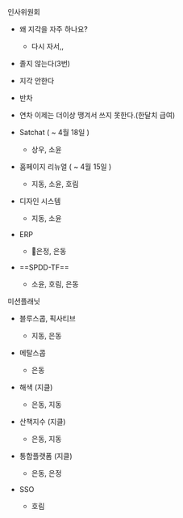 인사위원회
- 왜 지각을 자주 하나요?
	- 다시 자서,,
- 졸지 않는다(3번)
- 지각 안한다
- 반차
- 연차 이제는 더이상 땡겨서 쓰지 못한다.(한달치 급여)



-  Satchat ( ~ 4월 18일 )
	- 상우, 소윤

-  홈페이지 리뉴얼 ( ~ 4월 15일 )
	- 지동, 소윤, 호림

-  디자인 시스템
	- 지동, 소윤

-  ERP
	- 은정, 은동

-  ==SPDD-TF==
	- 소윤, 호림, 은동

미션플래닛

- 블루스콥, 픽사티브
	- 지동, 은동

- 메탈스콥
	- 은동

-  해색 (지클)
	- 은동, 지동

-  산책지수 (지클)
	- 은동, 지동

-  통합플랫폼 (지클)
	- 은동, 은정

-  SSO
	- 호림